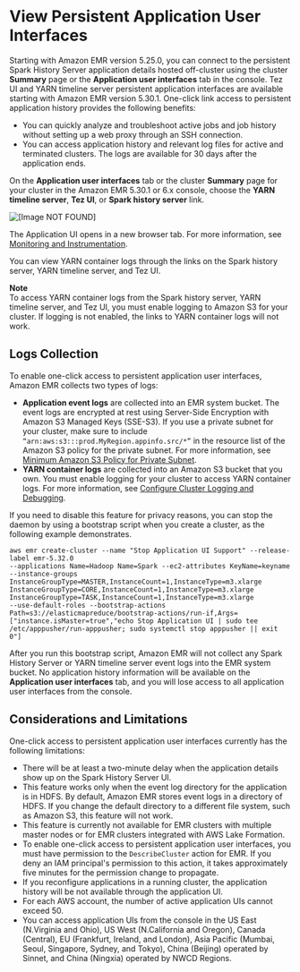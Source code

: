 # View Persistent Application User Interfaces<a name="app-history-spark-UI"></a>

Starting with Amazon EMR version 5\.25\.0, you can connect to the persistent Spark History Server application details hosted off\-cluster using the cluster **Summary** page or the **Application user interfaces** tab in the console\. Tez UI and YARN timeline server persistent application interfaces are available starting with Amazon EMR version 5\.30\.1\. One\-click link access to persistent application history provides the following benefits: 
+ You can quickly analyze and troubleshoot active jobs and job history without setting up a web proxy through an SSH connection\.
+ You can access application history and relevant log files for active and terminated clusters\. The logs are available for 30 days after the application ends\. 

On the **Application user interfaces** tab or the cluster **Summary** page for your cluster in the Amazon EMR 5\.30\.1 or 6\.x console, choose the **YARN timeline server**, **Tez UI**, or **Spark history server** link\. 

![\[Image NOT FOUND\]](http://docs.aws.amazon.com/emr/latest/ManagementGuide/images/persistent-application-UI-links.png)

The Application UI opens in a new browser tab\. For more information, see [Monitoring and Instrumentation](https://spark.apache.org/docs/latest/monitoring.html)\.

You can view YARN container logs through the links on the Spark history server, YARN timeline server, and Tez UI\. 

**Note**  
To access YARN container logs from the Spark history server, YARN timeline server, and Tez UI, you must enable logging to Amazon S3 for your cluster\. If logging is not enabled, the links to YARN container logs will not work\. 

## Logs Collection<a name="app-history-spark-UI-event-logs"></a>

To enable one\-click access to persistent application user interfaces, Amazon EMR collects two types of logs: 
+ **Application event logs** are collected into an EMR system bucket\. The event logs are encrypted at rest using Server\-Side Encryption with Amazon S3 Managed Keys \(SSE\-S3\)\. If you use a private subnet for your cluster, make sure to include `“arn:aws:s3:::prod.MyRegion.appinfo.src/*”` in the resource list of the Amazon S3 policy for the private subnet\. For more information, see [Minimum Amazon S3 Policy for Private Subnet](https://docs.aws.amazon.com/emr/latest/ManagementGuide/private-subnet-iampolicy.html)\.
+ **YARN container logs** are collected into an Amazon S3 bucket that you own\. You must enable logging for your cluster to access YARN container logs\. For more information, see [Configure Cluster Logging and Debugging](https://docs.aws.amazon.com/emr/latest/ManagementGuide/emr-plan-debugging.html)\.

If you need to disable this feature for privacy reasons, you can stop the daemon by using a bootstrap script when you create a cluster, as the following example demonstrates\.

```
aws emr create-cluster --name "Stop Application UI Support" --release-label emr-5.32.0  
--applications Name=Hadoop Name=Spark --ec2-attributes KeyName=keyname 
--instance-groups InstanceGroupType=MASTER,InstanceCount=1,InstanceType=m3.xlarge InstanceGroupType=CORE,InstanceCount=1,InstanceType=m3.xlarge InstanceGroupType=TASK,InstanceCount=1,InstanceType=m3.xlarge 
--use-default-roles --bootstrap-actions Path=s3://elasticmapreduce/bootstrap-actions/run-if,Args=["instance.isMaster=true","echo Stop Application UI | sudo tee /etc/apppusher/run-apppusher; sudo systemctl stop apppusher || exit 0"]
```

After you run this bootstrap script, Amazon EMR will not collect any Spark History Server or YARN timeline server event logs into the EMR system bucket\. No application history information will be available on the **Application user interfaces** tab, and you will lose access to all application user interfaces from the console\.

## Considerations and Limitations<a name="app-history-spark-UI-limitations"></a>

One\-click access to persistent application user interfaces currently has the following limitations: 
+ There will be at least a two\-minute delay when the application details show up on the Spark History Server UI\.
+ This feature works only when the event log directory for the application is in HDFS\. By default, Amazon EMR stores event logs in a directory of HDFS\. If you change the default directory to a different file system, such as Amazon S3, this feature will not work\. 
+ This feature is currently not available for EMR clusters with multiple master nodes or for EMR clusters integrated with AWS Lake Formation\. 
+ To enable one\-click access to persistent application user interfaces, you must have permission to the `DescribeCluster` action for EMR\. If you deny an IAM principal's permission to this action, it takes approximately five minutes for the permission change to propagate\.
+ If you reconfigure applications in a running cluster, the application history will be not available through the application UI\. 
+ For each AWS account, the number of active application UIs cannot exceed 50\.
+ You can access application UIs from the console in the US East \(N\.Virginia and Ohio\), US West \(N\.California and Oregon\), Canada \(Central\), EU \(Frankfurt, Ireland, and London\), Asia Pacific \(Mumbai, Seoul, Singapore, Sydney, and Tokyo\), China \(Beijing\) operated by Sinnet, and China \(Ningxia\) operated by NWCD Regions\.
